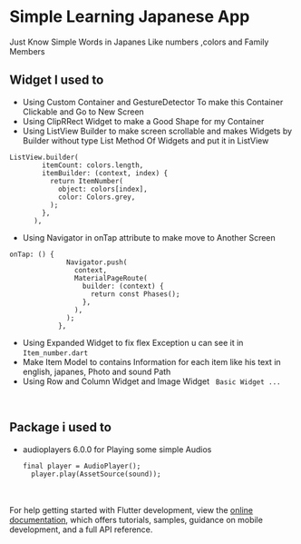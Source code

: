 # Simple Learning Japanese App

Just Know Simple Words in Japanes Like numbers ,colors and Family Members 

## Widget I used to 

- Using Custom Container and GestureDetector To make this Container Clickable and Go to New Screen <br> 
- Using ClipRRect Widget to make a Good Shape for my Container <br>
- Using ListView Builder to make screen scrollable and makes Widgets by Builder without type List Method Of Widgets and put it in ListView<br>
```
ListView.builder(
        itemCount: colors.length,
        itemBuilder: (context, index) {
          return ItemNumber(
            object: colors[index],
            color: Colors.grey,
          );
        },
      ),
```
- Using Navigator in onTap attribute to make move to Another Screen <br>
```
onTap: () {
              Navigator.push(
                context,
                MaterialPageRoute(
                  builder: (context) {
                    return const Phases();
                  },
                ),
              );
            },
```
- Using Expanded Widget to fix flex Exception u can see it in ```Item_number.dart``` <br>
- Make Item Model to contains Information for each item like his text in english, japanes, Photo and sound Path <br>
- Using Row and Column Widget and Image Widget ``` Basic Widget ...```  <br>
<br>

## Package i used to 
- audioplayers 6.0.0
  for Playing some simple Audios 
  ```
  final player = AudioPlayer();
    player.play(AssetSource(sound));
  ```
  
<br><br>
For help getting started with Flutter development, view the
[online documentation](https://docs.flutter.dev/), which offers tutorials,
samples, guidance on mobile development, and a full API reference.
